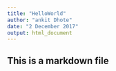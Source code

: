 ```yaml
---
title: "HelloWorld"
author: "ankit Dhote"
date: "2 December 2017"
output: html_document
---
```



## This is a markdown file